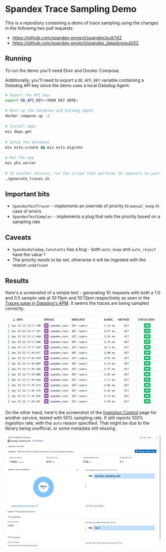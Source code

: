 # Spandex Trace Sampling Demo

This is a repository containing a demo of trace sampling using the changes in the following two pull requests:

- https://github.com/spandex-project/spandex/pull/142
- https://github.com/spandex-project/spandex_datadog/pull/52

## Running

To run the demo you'll need Elixir and Docker Compose.

Additionally, you'll need to export a `DD_API_KEY` variable containing a Datadog API key since the demo uses a local Datadog Agent.

```sh
# Export the API key
export DD_API_KEY=<YOUR KEY HERE>

# Boot up the database and Datadog Agent
docker compose up -d

# Install deps
mix deps.get

# Setup the database
mix ecto.create && mix ecto.migrate

# Run the app
mix phx.server

# In another session, run the script that performs 10 requests to your app
./generate_traces.sh
```

## Important bits

- `SpandexTestTracer` - implements an override of priority to `manual_keep` in case of errors
- `SpandexTestSampler` - implements a plug that sets the priority based on a sampling rate

## Caveats

- `SpandexDatadog.Constants` has a bug - both `auto_keep` and `auto_reject` have the value 1
- The priority _needs_ to be set, otherwise it will be ingested with the reason `undefined`

## Results

Here's a screenshot of a simple test - generating 10 requests with both a 1.0 and 0.5 sample rate at 10:11pm and 10:13pm respectively as seen in the [Traces page in Datadog's APM](https://app.datadoghq.com/apm/traces). It seems the traces are being sampled correctly.

![results](results.png)

On the other hand, here's the screenshot of the [Ingestion Control](https://app.datadoghq.com/apm/traces/ingestion-control) page for another service, tested with 50% sampling rate. It still reports 100% ingestion rate, with the `auto` reason specified. That might be due to the library being unofficial, or some metadata still missing.

![results](sample_rate.png)
